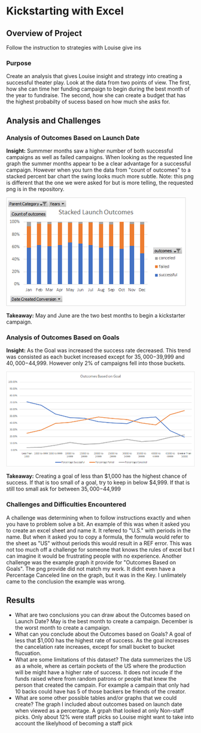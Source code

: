 # Kickstarting with Excel

## Overview of Project
Follow the instruction to strategies with Louise give ins
### Purpose
Create an analysis that gives Louise insight and strategy into creating a successful theater play. Look at the data from two points of view. The first, how she can time her funding campaign to begin during the best month of the year to fundraise. The second, how she can create a budget that has the highest probabilty of sucess based on how much she asks for.
## Analysis and Challenges
### Analysis of Outcomes Based on Launch Date
**Insight:** Summmer months saw a higher number of both successful campaigns as well as failed campaigns. When looking as the requested line graph the summer months appear to be a clear advantage for a successful campaign. However when you turn the data from "count of outcomes" to a stacked percent bar chart the swing looks much more subtle. Note: this png is different that the one we were asked for but is more telling, the requested png is in the repository.

![stacked_launch_outcomes](https://github.com/charlieburd/kickstarter-analysis/blob/master/stacked_launch_outcomes.png)

**Takeaway:** May and June are the two best months to begin a kickstarter campaign. 
### Analysis of Outcomes Based on Goals
**Insight:** As the Goal was increased the success rate decreased. This trend was consisted as each bucket increased except for $35,000-$39,999 and $40,000-$44,999. However only 2% of campaigns fell into those buckets.

![stacked_launch_outcomes](https://github.com/charlieburd/kickstarter-analysis/blob/master/Outcomes_vs_Goals.png)

**Takeaway:** Creating a goal of less than $1,000 has the highest chance of success. If that is too small of a goal, try to keep in below $4,999. If that is still too small ask for between $35,000-$44,999
### Challenges and Difficulties Encountered
A challenge was determining when to follow instructions exactly and when you have to problem solve a bit. An example of this was when it asked you to create an excel sheet and  name it. It refered to "U.S." with periods in the name. But when it asked you to copy a formula, the formula would refer to the sheet as "US" without periods this would result in a REF error. This was not too much off a challenge for someone that knows the rules of excel but I can imagine it would be frustrating people with no experience.
Another challenge was the example graph it provide for "Outcomes Based on Goals". The png provide did not match my work. It didnt even have a Percentage Canceled line on the graph, but it was in the Key. I unlimately came to the conclusion the example was wrong.
## Results

- What are two conclusions you can draw about the Outcomes based on Launch Date?
May is the best month to create a campaign. December is the worst month to create a campaign.
- What can you conclude about the Outcomes based on Goals?
A goal of less that $1,000 has the highest rate of success. As the goal increases the cancelation rate increases, except for small bucket to bucket flucuation.
- What are some limitations of this dataset?
The data summerizes the US as a whole, where as certain pockets of the US where the production will be might have a higher rate of success. It does not incude if the funds raised where from random patrons or people that knew the person that created the campain. For example a campain that only had 10 backs could have has 5 of those backers be friends of the creator.
- What are some other possible tables and/or graphs that we could create?
The graph I included about outcomes based on launch date when viewed as a percentage. A grpah that looked at only Non-staff picks. Only about 12% were staff picks so Louise might want to take into account the likelyhood of becoming a staff pick
